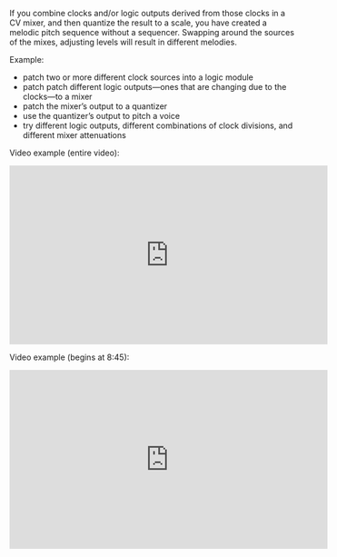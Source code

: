 If you combine clocks and/or logic outputs derived from those clocks in a CV mixer, and then quantize the result to a scale, you have created a melodic pitch sequence without a sequencer. Swapping around the sources of the mixes, adjusting levels will result in different melodies. 

Example:

- patch two or more different clock sources into a logic module
- patch patch different logic outputs—ones that are changing due to the clocks—to a mixer
- patch the mixer’s output to a quantizer
- use the quantizer’s output to pitch a voice
- try different logic outputs, different combinations of clock divisions, and different mixer attenuations

Video example (entire video):

<iframe width="560" height="315" src="https://www.youtube.com/embed/3WhSgAFs4g4" title="YouTube video player" frameborder="0" allow="accelerometer; autoplay; clipboard-write; encrypted-media; gyroscope; picture-in-picture" allowfullscreen></iframe>

Video example (begins at 8:45):

<iframe width="560" height="315" src="https://www.youtube.com/embed/3y6uRCM-fdE?start=525" title="YouTube video player" frameborder="0" allow="accelerometer; autoplay; clipboard-write; encrypted-media; gyroscope; picture-in-picture" allowfullscreen></iframe>

